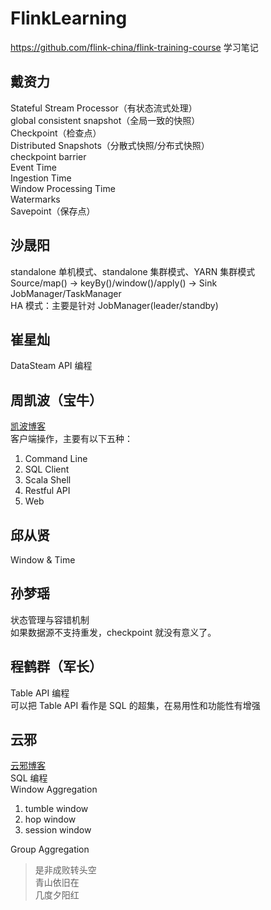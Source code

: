 # FlinkLearning

https://github.com/flink-china/flink-training-course 学习笔记  

## 戴资力
Stateful Stream Processor（有状态流式处理）  
global consistent snapshot（全局一致的快照）  
Checkpoint（检查点）  
Distributed Snapshots（分散式快照/分布式快照）  
checkpoint barrier  
Event Time  
Ingestion Time  
Window Processing Time  
Watermarks  
Savepoint（保存点）  

## 沙晟阳
standalone 单机模式、standalone 集群模式、YARN 集群模式  
Source/map() -> keyBy()/window()/apply() -> Sink  
JobManager/TaskManager  
HA 模式：主要是针对 JobManager(leader/standby)  

## 崔星灿
DataSteam API 编程  

## 周凯波（宝牛）
[凯波博客](https://zhoukaibo.com/)  
客户端操作，主要有以下五种：  
1. Command Line  
2. SQL Client  
3. Scala Shell  
4. Restful API  
5. Web  

## 邱从贤
Window & Time  

## 孙梦瑶
状态管理与容错机制  
如果数据源不支持重发，checkpoint 就没有意义了。

## 程鹤群（军长）
Table API 编程  
可以把 Table API 看作是 SQL 的超集，在易用性和功能性有增强  

## 云邪
[云邪博客](http://wuchong.me/)  
SQL 编程  
Window Aggregation  
1. tumble window  
2. hop window  
3. session window  

Group Aggregation  

> 是非成败转头空  
> 青山依旧在  
> 几度夕阳红  

